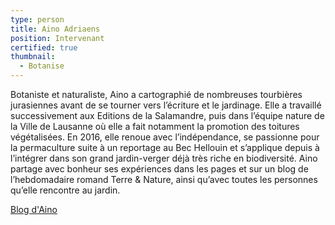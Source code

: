 ```yaml
---
type: person
title: Aino Adriaens
position: Intervenant
certified: true
thumbnail:
  - Botanise
---
```

Botaniste et naturaliste, Aino a cartographié de nombreuses tourbières
jurasiennes avant de se tourner vers l’écriture et le jardinage. Elle a
travaillé successivement aux Editions de la Salamandre, puis dans l’équipe
nature de la Ville de Lausanne où elle a fait notamment la promotion des
toitures végétalisées. En 2016, elle renoue avec l’indépendance, se passionne
pour la permaculture suite à un reportage au Bec Hellouin et s’applique depuis à
l’intégrer dans son grand jardin-verger déjà très riche en biodiversité. Aino
partage avec bonheur ses expériences dans les pages et sur un blog de
l’hebdomadaire romand Terre & Nature, ainsi qu’avec toutes les personnes qu’elle rencontre au jardin. 

[Blog d'Aino](https://www.terrenature.ch/blog/permaculture/)
